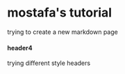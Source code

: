 # mostafa's tutorial

trying to create a new markdown page 
#### header4
 trying different style headers